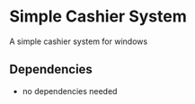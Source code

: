 # Simple Cashier System

A simple cashier system for windows

## Dependencies
- no dependencies needed
